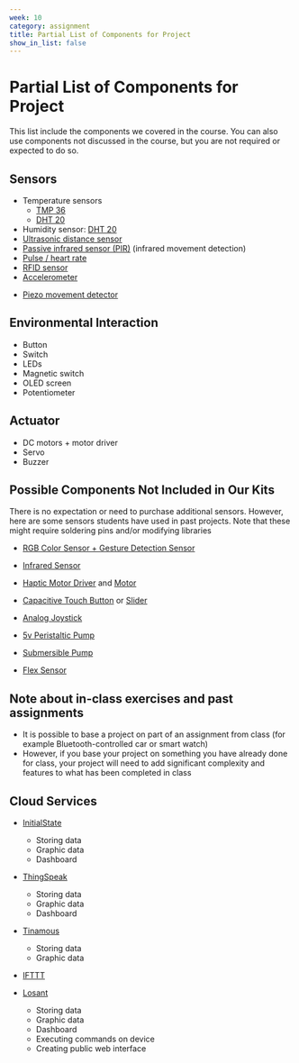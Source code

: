 ```yaml
---
week: 10
category: assignment
title: Partial List of Components for Project
show_in_list: false
---
```


Partial List of Components for Project 
=============

This list include the components we covered in the course. You can also use components not discussed in the course, but you are not required or expected to do so.

## Sensors

-   Temperature sensors
    -   [TMP 36](https://www.sparkfun.com/products/10988)
    -   [DHT 20](https://www.sparkfun.com/products/10167)
-   Humidity sensor: [DHT 20](https://www.sparkfun.com/products/10167)
-   [Ultrasonic distance sensor](https://www.sparkfun.com/products/15569)
-   [Passive infrared sensor (PIR)](https://www.sparkfun.com/products/13285) (infrared movement detection)
-   [Pulse / heart rate](https://www.sparkfun.com/products/11574)
-   [RFID sensor](https://www.amazon.com/gp/product/B01CSTW0IA) 
-   [Accelerometer](https://www.sparkfun.com/products/14480)

* [Piezo movement detector](https://www.sparkfun.com/products/10293)

## Environmental Interaction

* Button
* Switch
* LEDs
* Magnetic switch
* OLED screen
* Potentiometer

## Actuator

* DC motors + motor driver
* Servo
* Buzzer

## Possible Components Not Included in Our Kits

There is no expectation or need to purchase additional sensors. However, here are some sensors students have used in past projects. Note that these might require soldering pins and/or modifying libraries

- [RGB Color Sensor + Gesture Detection Sensor](https://www.sparkfun.com/products/12787)
- [Infrared Sensor](https://www.sparkfun.com/products/246)
- [Haptic Motor Driver](https://www.sparkfun.com/products/14538) and [Motor](https://www.sparkfun.com/products/14538)

- [Capacitive Touch Button](https://www.sparkfun.com/products/14520) or [Slider](https://www.sparkfun.com/products/15344)

- [Analog Joystick](https://www.sparkfun.com/products/15168)
- [5v Peristaltic Pump](https://www.adafruit.com/product/3910)
- [Submersible Pump](https://www.adafruit.com/product/4547)

- [Flex Sensor](https://www.sparkfun.com/products/10264)

## Note about in-class exercises and past assignments

* It is possible to base a project on part of an assignment from class (for example Bluetooth-controlled car or smart watch)
* However, if you base your project on something you have already done for class, your project will need to add significant complexity and features to what has been completed in class

## Cloud Services

* [InitialState](https://www.initialstate.com/)
  * Storing data
  * Graphic data
  * Dashboard

* [ThingSpeak](https://thingspeak.com/)
  * Storing data
  * Graphic data
  * Dashboard
* [Tinamous](https://www.tinamous.com/)
  * Storing data
  * Graphic data
* [IFTTT](https://www.ifttt.com/)
* [Losant](https://www.losant.com/)
  * Storing data
  * Graphic data
  * Dashboard
  * Executing commands on device
  * Creating public web interface

